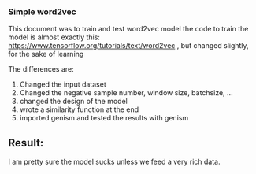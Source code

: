 ### Simple word2vec

This document was to train and test word2vec model
the code to train the model is almost exactly this: https://www.tensorflow.org/tutorials/text/word2vec , but changed slightly, for the sake of learning

The differences are:
1) Changed the input dataset
2) Changed the negative sample number, window size, batchsize, ...
3) changed the design of the model
4) wrote a similarity function at the end
5) imported genism and tested the results with genism


## Result:
I am pretty sure the model sucks unless we feed a very rich data.

